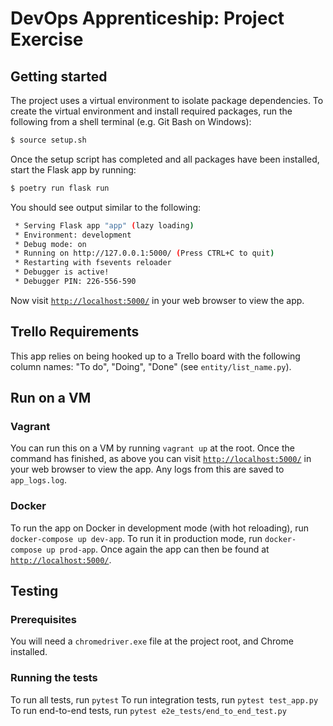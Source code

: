 # DevOps Apprenticeship: Project Exercise

## Getting started

The project uses a virtual environment to isolate package dependencies. To create the virtual environment and install required packages, run the following from a shell terminal (e.g. Git Bash on Windows):
```bash
$ source setup.sh
```

Once the setup script has completed and all packages have been installed, start the Flask app by running:
```bash
$ poetry run flask run
```

You should see output similar to the following:
```bash
 * Serving Flask app "app" (lazy loading)
 * Environment: development
 * Debug mode: on
 * Running on http://127.0.0.1:5000/ (Press CTRL+C to quit)
 * Restarting with fsevents reloader
 * Debugger is active!
 * Debugger PIN: 226-556-590
```
Now visit [`http://localhost:5000/`](http://localhost:5000/) in your web browser to view the app.

## Trello Requirements

This app relies on being hooked up to a Trello board with the following column names: "To do", "Doing", "Done" (see `entity/list_name.py`).

## Run on a VM

### Vagrant

You can run this on a VM by running `vagrant up` at the root. Once the command has finished, as above you can visit [`http://localhost:5000/`](http://localhost:5000/) in your web browser to view the app. Any logs from this are saved to `app_logs.log`.

### Docker

To run the app on Docker in development mode (with hot reloading), run `docker-compose up dev-app`. To run it in production mode, run `docker-compose up prod-app`. Once again the app can then be found at [`http://localhost:5000/`](http://localhost:5000/).

## Testing

### Prerequisites

You will need a `chromedriver.exe` file at the project root, and Chrome installed.

### Running the tests

To run all tests, run `pytest`
To run integration tests, run `pytest test_app.py`
To run end-to-end tests, run `pytest e2e_tests/end_to_end_test.py`